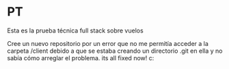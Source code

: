 # PT
Esta es la prueba técnica full stack sobre vuelos 

Cree un nuevo repositorio por un error que no me permitía acceder a la carpeta /client debido a que se estaba creando un directorio .git en ella y no sabía cómo arreglar el problema.
its all fixed now! c:
